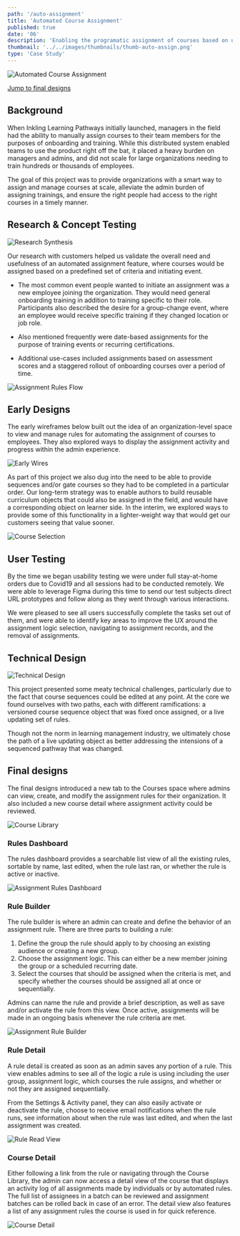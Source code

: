```yaml
---
path: '/auto-assignment'
title: 'Automated Course Assignment'
published: true
date: '06'
description: 'Enabling the programatic assignment of courses based on user attributes and event logic.'
thumbnail: '../../images/thumbnails/thumb-auto-assign.png'
type: 'Case Study'
---
```


<div class="hero-image">

![Automated Course Assignment](../../images/thumbnails/thumb-auto-assign.png "Automated Course Assignment")

</div>

<p class="text-center"><a href="#final-p6" class="btn-jump">Jump to final designs</a></p>

## Background

When Inkling Learning Pathways initially launched, managers in the field had the ability to manually assign courses to their team members for the purposes of onboarding and training. While this distributed system enabled teams to use the product right off the bat, it placed a heavy burden on managers and admins, and did not scale for large organizations needing to train hundreds or thousands of employees. 

The goal of this project was to provide organizations with a smart way to assign and manage courses at scale, alleviate the admin burden of assigning trainings, and ensure the right people had access to the right courses in a timely manner. 

## Research & Concept Testing

<div class="image-wrapper max-600 border-thin">

![Research Synthesis](../../images/auto-assign/assign-synthesis.JPG "Research Synthesis")

</div>

Our research with customers helped us validate the overall need and usefulness of an automated assignment feature, where courses would be assigned based on a predefined set of criteria and initiating event.

* The most common event people wanted to initiate an assignment was a new employee joining the organization. They would need general onboarding training in addition to training specific to their role. Participants also described the desire for a group-change event, where an employee would receive specific training if they changed location or job role. 

* Also mentioned frequently were date-based assignments for the purpose of training events or recurring certifications.

* Additional use-cases included assignments based on assessment scores and a staggered rollout of onboarding courses over a period of time.

<div class="image-wrapper">

![Assignment Rules Flow](../../images/auto-assign/assignment-rules-flow.png "Assignment Rules Flow")

</div>


## Early Designs

The early wireframes below built out the idea of an organization-level space to view and manage rules for automating the assignment of courses to employees. They also explored ways to display the assignment activity and progress within the admin experience. 

<!-- <div class="grid">

<div class="image-wrapper border-thin grid-item one-half">

![Wires - Rules Dashboard](../../images/auto-assign/wires-rules-dashboard.png "Wires - Rules Dashboard")

</div>

<div class="image-wrapper max-600 border-thin grid-item one-half">

![Wires - Rule Preview](../../images/auto-assign/wires-rule-preview.png "Wires - Rule Preview")

</div>

</div>

<div class="grid">

<div class="image-wrapper border-thin grid-item one-half">

![Wires - Rule Edit](../../images/auto-assign/wires-rule-edit.png "Wires - Rule Edit")

</div>

<div class="image-wrapper border-thin grid-item one-half">

![Wires - Course Detail](../../images/auto-assign/wires-course-detail.png "Wires - Course Detail")

</div>

</div> -->

<div class="image-wrapper">

![Early Wires](../../images/auto-assign/assign-early-wires.png "Early Wires")

</div>

As part of this project we also dug into the need to be able to provide sequences and/or gate courses so they had to be completed in a particular order. Our long-term strategy was to enable authors to build reusable curriculum objects that could also be assigned in the field, and would have a corresponding object on learner side. In the interim, we explored ways to provide some of this functionality in a lighter-weight way that would get our customers seeing that value sooner.

<div class="image-wrapper border-thin max-600">

![Course Selection](../../images/auto-assign/course-selection.png "Course Selection")

</div>



## User Testing

By the time we began usability testing we were under full stay-at-home orders due to Covid19 and all sessions had to be conducted remotely. We were able to leverage Figma during this time to send our test subjects direct URL prototypes and follow along as they went through various interactions. 

We were pleased to see all users successfully complete the tasks set out of them, and were able to identify key areas to improve the UX around the assignment logic selection, navigating to assignment records, and the removal of assignments.


## Technical Design

<div class="image-wrapper max-600 border-thin">

![Technical Design](../../images/auto-assign/technical-design.png "Technical Design")

</div>

This project presented some meaty technical challenges, particularly due to the fact that course sequences could be edited at any point. At the core we found ourselves with two paths, each with different ramifications: a versioned course sequence object that was fixed once assigned, or a live updating set of rules.

Though not the norm in learning management industry, we ultimately chose the path of a live updating object as better addressing the intensions of a sequenced pathway that was changed.

<h2 id="final-p6">Final designs</h2>

The final designs introduced a new tab to the Courses space where admins can view, create, and modify the assignment rules for their organization. It also included a new course detail where assignment activity could be reviewed. 

<div class="image-wrapper max-600 border-thin">

![Course Library](../../images/auto-assign/course-library-dashboard.png "Course Library")

</div>

### Rules Dashboard

The rules dashboard provides a searchable list view of all the existing rules, sortable by name, last edited, when the rule last ran, or whether the rule is active or inactive. 


<div class="image-wrapper max-600 border-thin">

![Assignment Rules Dashboard](../../images/auto-assign/assignment-rules-dashboard.png "Assignment Rules Dashboard")

</div>

### Rule Builder

The rule builder is where an admin can create and define the behavior of an assignment rule. There are three parts to building a rule:
1. Define the group the rule should apply to by choosing an existing audience or creating a new group.
2. Choose the assignment logic. This can either be a new member joining the group or a scheduled recurring date.
3. Select the courses that should be assigned when the criteria is met, and specify whether the courses should be assigned all at once or sequentially.

Admins can name the rule and provide a brief description, as well as save and/or activate the rule from this view. Once active, assignments will be made in an ongoing basis whenever the rule criteria are met.


<div class="image-wrapper max-600 border-thin">

![Assignment Rule Builder](../../images/auto-assign/assignment-rule-builder.png "Assignment Rule Builder")

</div>

### Rule Detail

A rule detail is created as soon as an admin saves any portion of a rule. This view enables admins to see all of the logic a rule is using including the user group, assignment logic, which courses the rule assigns, and whether or not they are assigned sequentially.

From the Settings & Activity panel, they can also easily activate or deactivate the rule, choose to receive email notifications when the rule runs, see information about when the rule was last edited, and when the last assignment was created. 

<div class="image-wrapper max-600 border-thin">

![Rule Read View](../../images/auto-assign/assignment-rule-read.png "Rule Read View")

</div>

### Course Detail

Either following a link from the rule or navigating through the Course Library, the admin can now access a detail view of the course that displays an activity log of all assignments made by individuals or by automated rules. The full list of assignees in a batch can be reviewed and assignment batches can be rolled back in case of an error. The detail view also features a list of any assignment rules the course is used in for quick reference. 

<div class="image-wrapper max-600 border-thin">

![Course Detail](../../images/auto-assign/course-detail.png "Course Detail")

</div>